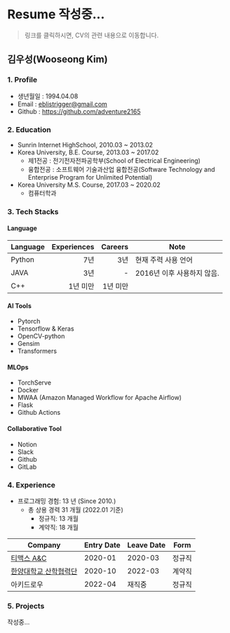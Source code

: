 # Resume 작성중...
> 링크를 클릭하시면, CV의 관련 내용으로 이동합니다.
## 김우성(Wooseong Kim)

### 1. Profile
  - 생년월일 : 1994.04.08
  - Email : eblistrigger@gmail.com
  - Github : https://github.com/adventure2165
### 2. Education
  - Sunrin Internet HighSchool, 2010.03 ~ 2013.02
  - Korea University, B.E. Course, 2013.03 ~ 2017.02
    * 제1전공 : 전기전자전파공학부(School of Electrical Engineering)
    * 융합전공 : 소프트웨어 기술과산업 융합전공(Software Technology and Enterprise Program for Unlimited Potential)
  - Korea University M.S. Course, 2017.03 ~ 2020.02
    * 컴퓨터학과

### 3. Tech Stacks
#### Language

Language       |  Experiences |  Careers | Note
:-------------|-------------:|---------:|-----------------------------------
Python       |           7년 |       3년 | 현재 주력 사용 언어
JAVA|           3년 |        - | 2016년 이후 사용하지 않음.
C++|        1년 미만 |    1년 미만 | 

#### AI Tools
  * Pytorch
  * Tensorflow & Keras
  * OpenCV-python
  * Gensim
  * Transformers

#### MLOps
  * TorchServe
  * Docker
  * MWAA (Amazon Managed Workflow for Apache Airflow)
  * Flask
  * Github Actions

#### Collaborative Tool
  * Notion
  * Slack
  * Github
  * GitLab

### 4. Experience
- 프로그래밍 경험: 13 년 (Since 2010.)
  - 총 상용 경력 31 개월 (2022.01 기준)
    - 정규직: 13 개월
    - 계약직: 18 개월

Company | Entry Date | Leave Date | Form
--------|------------|------------|-------
[티맥스 A&C]() | 2020-01    | 2020-03    | 정규직
[한양대학교 산학협력단]()     | 2020-10    | 2022-03    | 계약직
아키드로우 | 2022-04    | 재직중        | 정규직

### 5. Projects
작성중...